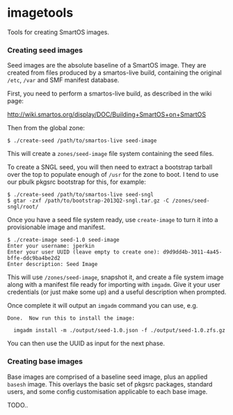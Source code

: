imagetools
==========

Tools for creating SmartOS images.

### Creating seed images

Seed images are the absolute baseline of a SmartOS image.  They are created
from files produced by a smartos-live build, containing the original `/etc`,
`/var` and SMF manifest database.

First, you need to perform a smartos-live build, as described in the wiki
page:

  http://wiki.smartos.org/display/DOC/Building+SmartOS+on+SmartOS

Then from the global zone:

    $ ./create-seed /path/to/smartos-live seed-image

This will create a `zones/seed-image` file system containing the seed files.

To create a SNGL seed, you will then need to extract a bootstrap tarball over
the top to populate enough of `/usr` for the zone to boot.  I tend to use our
pbulk pkgsrc bootstrap for this, for example:

    $ ./create-seed /path/to/smartos-live seed-sngl
    $ gtar -zxf /path/to/bootstrap-2013Q2-sngl.tar.gz -C /zones/seed-sngl/root/

Once you have a seed file system ready, use `create-image` to turn it into a
provisionable image and manifest.

    $ ./create-image seed-1.0 seed-image
    Enter your username: jperkin
    Enter your user UUID (leave empty to create one): d9d9dd4b-3011-4a45-bffe-ddc9ba4be2d2
    Enter description: Seed Image

This will use `/zones/seed-image`, snapshot it, and create a file system image
along with a manifest file ready for importing with `imgadm`.  Give it your
user credentials (or just make some up) and a useful description when
prompted.

Once complete it will output an `imgadm` command you can use, e.g.

    Done.  Now run this to install the image:
    
      imgadm install -m ./output/seed-1.0.json -f ./output/seed-1.0.zfs.gz

You can then use the UUID as input for the next phase.

### Creating base images

Base images are comprised of a baseline seed image, plus an applied `basesh`
image.  This overlays the basic set of pkgsrc packages, standard users, and
some config customisation applicable to each base image.

TODO..
